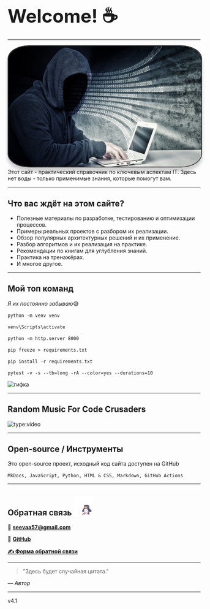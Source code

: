 <div>
  <h1 class="neon-text-gold" style="font-size: 3rem; margin-bottom: 10px;"
      onmouseout="this.textContent='Welcome! ☕'">
    Welcome! ☕
  </h1>
</div>

---
<style>
  .avatar {
    border-radius: 11%; /* Круглая рамка */
    border: 2px solid #333; /* Тёмная граница */
    box-shadow: 0 10px 8px rgba(0, 0, 0, 0.2); /* Тень */
    transition: transform 1.3s ease; /* Эффект при наведении */
  }

  .avatar:hover {
    transform: scale(1.1); /* Увеличение при наведении */
  }
</style>

<div style="text-align: center;">
  <img src="images/haker.jpg" alt="Хакер" class="avatar" style="width: 800px;">
</div>
Этот сайт - практический справочник по ключевым аспектам IT. Здесь нет воды - только применимые знания, которые помогут вам.

---

## <h2 class="neon-text-pink">Что вас ждёт на этом сайте?</h2>
- Полезные материалы по разработке, тестированию и оптимизации процессов.
- Примеры реальных проектов с разбором их реализации.
- Обзор популярных архитектурных решений и их применение.
- Разбор алгоритмов и их реализация на практике.
- Рекомендации по книгам для углубления знаний.
- Практика на тренажёрах.
- И многое другое.

---

## <h2 class="neon-text-green">Мой топ команд</h2>

_Я их постоянно забываю_😅
```
python -m venv venv
```
```
venv\Scripts\activate
```
```
python -m http.server 8000
```
```
pip freeze > requirements.txt
```
```
pip install -r requirements.txt
```
```
pytest -v -s --tb=long -rA --color=yes --durations=10
```

![гифка](https://media1.giphy.com/media/v1.Y2lkPTc5MGI3NjExcWc2czluZThxZXl6NGk3NG82djZ4cWZ0bWY0NGVjeG5mZjR1eWR2YiZlcD12MV9pbnRlcm5hbF9naWZfYnlfaWQmY3Q9Zw/3oz8xRICW5msyoRUv6/giphy.gif)

---

## <h2 class="neon-text-blue">Random Music For Code Crusaders</h2>

![type:video](https://www.youtube.com/embed/BLqktDBIew8?si=QUZOM0gDxEc5nflA)

---

## <h2 class="neon-text-purple">Open-source / Инструменты</h2>


Это open-source проект, исходный код сайта доступен на GitHub

```
MkDocs, JavaScript, Python, HTML & CSS, Markdown, GitHub Actions
```

---


## <h2 class="neon-text-orange">Обратная связь <img src="images/Z5cP.gif" alt="Анимация" class="gif-background"></h2>

📧 **[seevaa57@gmail.com](mailto:seevaa57@gmail.com)**  

🐙 **[GitHub](https://github.com/Showtimeeee)**  

**[✍️ Форма обратной связи](feedback/feedback.md)**

---


<!DOCTYPE html>
<html lang="en">
<head>
    <meta charset="UTF-8">
    <meta name="viewport" content="width=device-width, initial-scale=1.0">
    <title>Главная страница</title>
    <!-- Подключение CSS -->
    <link rel="stylesheet" href="css/styles.css"> <!-- Путь к папке css -->
</head>
<body>
    <!-- Блок для случайной цитаты -->
<div id="random-quote" class="quote">
    <blockquote>"Здесь будет случайная цитата."</blockquote>
    <cite>— Автор</cite>
</div>

<!-- Подключение JavaScript -->
<script src="js/script.js"></script>
</body>
</html>

---

<div class="version-container">
    <div class="version-info">
        v4.1
    </div>
</div>

